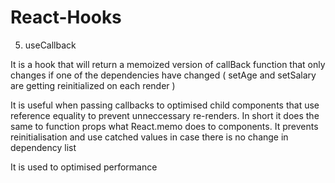 # React-Hooks

5) useCallback


It is a hook that will return a memoized version of callBack function that only changes if one of the dependencies have changed ( setAge and setSalary are getting reinitialized on each render )


It is useful when passing callbacks to optimised child components that use reference equality to prevent unneccessary re-renders. In short it does the same to function props what React.memo does to components. It prevents reinitialisation and use catched values in case there is no change in dependency list


It is used to optimised performance